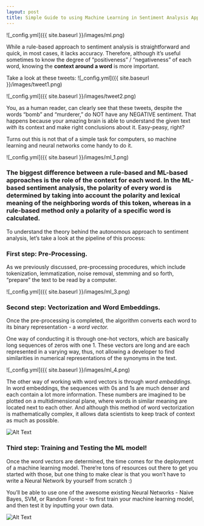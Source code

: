 ```yaml
---
layout: post
title: Simple Guide to using Machine Learning in Sentiment Analysis Applications 
---
```


![_config.yml]({{ site.baseurl }}/images/ml.png)


While a rule-based approach to sentiment analysis is straightforward and quick, in most cases, it lacks accuracy. Therefore,  although it’s useful sometimes to know the degree of “positiveness” / “negativeness” of each word, knowing the **context around a word** is more important. 

Take a look at these tweets: 
![_config.yml]({{ site.baseurl }}/images/tweet1.png)

![_config.yml]({{ site.baseurl }}/images/tweet2.png)

You, as a human reader, can clearly see that these tweets, despite the words “bomb” and “murderer,” do NOT have any NEGATIVE sentiment. That happens because your amazing brain is able to understand the given text *with* its context and make right conclusions about it. Easy-peasy, right?

Turns out this is not that of a simple task for computers, so machine learning and neural networks come handy to do it.

![_config.yml]({{ site.baseurl }}/images/ml_1.png)

### The biggest difference between a rule-based and ML-based approaches is the role of the **context** for each word. In the ML-based sentiment analysis, the polarity of every word is determined by taking into account the polarity and lexical meaning of the neighboring words of this token, whereas in a rule-based method only a polarity of a specific word is calculated.  

To understand the theory behind the autonomous approach to sentiment analysis, let’s take a look at the pipeline of this process:
### First step: Pre-Processing.

As we previously discussed, pre-processing procedures, which include tokenization, lemmatization, noise removal, stemming and so forth, “prepare” the text to be read by a computer. 

![_config.yml]({{ site.baseurl }}/images/ml_3.png)

### Second step: Vectorization and Word Embeddings. 

Once the pre-processing is completed, the algorithm converts each word to its binary representation - a *word vector.* 

One way of conducting it is through one-hot vectors, which are basically long sequences of zeros with one 1. These vectors are long and are each represented in a varying way, thus, not allowing a developer to find similarities in numerical representations of the synonyms in the text.

![_config.yml]({{ site.baseurl }}/images/ml_4.png)

The other way of working with word vectors is through *word embeddings.* In word embeddings, the sequences with 0s and 1s are much denser and each contain a lot more information. These numbers are imagined to be plotted on a multidimensional plane, where words in similar meaning are located next to each other. And although this method of word vectorization is mathematically complex, it allows data scientists to keep track of context as much as possible. 

![Alt Text](https://media.giphy.com/media/X9zOFhCdsR8FODDWxV/giphy.gif)

### Third step: Training and Testing the ML model! 

Once the word vectors are determined, the time comes for the deployment of a machine learning model. There’re tons of resources out there to get you started with those, but one thing to make clear is that you won’t have to write a Neural Network by yourself from scratch :)

You’ll be able to use one of the awesome existing Neural Networks - Naive Bayes, SVM, or Random Forest - to first train your machine learning model, and then test it by inputting your own data.

![Alt Text](https://media.giphy.com/media/QGA6c0mlRnglqKXkZZ/giphy.gif)






